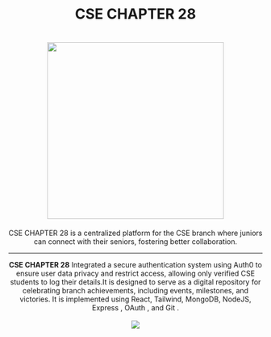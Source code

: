 <h1 align="center">
    CSE CHAPTER 28
</h1>

<h1 align="center">
    <img src="https://res.cloudinary.com/dxxjhbo0i/image/upload/v1738180059/l0qzxwkdqfvmrk2jrz0c.svg" width="350">
</h1>

<div align="center">
    CSE CHAPTER 28 is a centralized platform for the CSE branch where juniors can connect with their seniors, fostering
better collaboration.
</div>



----------------------------------------

<div align="center">
    <b>CSE CHAPTER 28</b> Integrated a secure authentication system using Auth0 to ensure user data privacy and restrict access, allowing
only verified CSE students to log their details.It is designed to serve as a digital repository for celebrating branch achievements, including events,
milestones, and victories. It is implemented using React, Tailwind, MongoDB, NodeJS, Express , OAuth , and Git .
</div>

<div align="center">
    <br/>
	<img src='https://skillicons.dev/icons?i=react,tailwind,nodejs,git,mongodb' ></img>
</div>


